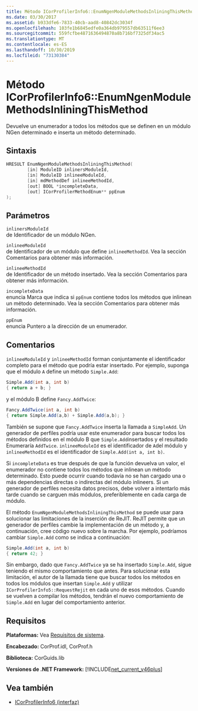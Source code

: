 ```yaml
---
title: Método ICorProfilerInfo6::EnumNgenModuleMethodsInliningThisMethod
ms.date: 03/30/2017
ms.assetid: b933dfe6-7833-40cb-aad8-40842dc3034f
ms.openlocfilehash: 103fe1b6845edfe0a364db979557db63511f6ee3
ms.sourcegitcommit: 559fcfbe4871636494870a8b716bf7325df34ac5
ms.translationtype: MT
ms.contentlocale: es-ES
ms.lasthandoff: 10/30/2019
ms.locfileid: "73130384"
---
```

# <a name="icorprofilerinfo6enumngenmodulemethodsinliningthismethod-method"></a>Método ICorProfilerInfo6::EnumNgenModuleMethodsInliningThisMethod

Devuelve un enumerador a todos los métodos que se definen en un módulo NGen determinado e inserta un método determinado.

## <a name="syntax"></a>Sintaxis

```cpp
HRESULT EnumNgenModuleMethodsInliningThisMethod(
        [in] ModuleID inlinersModuleId,
        [in] ModuleID inlineeModuleId,
        [in] mdMethodDef inlineeMethodId,
        [out] BOOL *incompleteData,
        [out] ICorProfilerMethodEnum** ppEnum
);
```

## <a name="parameters"></a>Parámetros

`inlinersModuleId`\
de Identificador de un módulo NGen.

`inlineeModuleId`\
de Identificador de un módulo que define `inlineeMethodId`. Vea la sección Comentarios para obtener más información.

`inlineeMethodId`\
de Identificador de un método insertado. Vea la sección Comentarios para obtener más información.

`incompleteData`\
enuncia Marca que indica si `ppEnum` contiene todos los métodos que inlinean un método determinado.  Vea la sección Comentarios para obtener más información.

`ppEnum`\
enuncia Puntero a la dirección de un enumerador.

## <a name="remarks"></a>Comentarios

`inlineeModuleId` y `inlineeMethodId` forman conjuntamente el identificador completo para el método que podría estar insertado. Por ejemplo, suponga que el módulo `A` define un método `Simple.Add`:

```csharp
Simple.Add(int a, int b)
{ return a + b; }
```

y el módulo B define `Fancy.AddTwice`:

```csharp
Fancy.AddTwice(int a, int b)
{ return Simple.Add(a,b) + Simple.Add(a,b); }
```

También se supone que `Fancy.AddTwice` inserta la llamada a `SimpleAdd`. Un generador de perfiles podría usar este enumerador para buscar todos los métodos definidos en el módulo B que `Simple.Add`insertados y el resultado Enumeraría `AddTwice`.  `inlineeModuleId` es el identificador de `A`del módulo y `inlineeMethodId` es el identificador de `Simple.Add(int a, int b)`.

Si `incompleteData` es true después de que la función devuelva un valor, el enumerador no contiene todos los métodos que inlinean un método determinado. Esto puede ocurrir cuando todavía no se han cargado una o más dependencias directas o indirectas del módulo inlineers. Si un generador de perfiles necesita datos precisos, debe volver a intentarlo más tarde cuando se carguen más módulos, preferiblemente en cada carga de módulo.

El método `EnumNgenModuleMethodsInliningThisMethod` se puede usar para solucionar las limitaciones de la inserción de ReJIT. ReJIT permite que un generador de perfiles cambie la implementación de un método y, a continuación, cree código nuevo sobre la marcha. Por ejemplo, podríamos cambiar `Simple.Add` como se indica a continuación:

```csharp
Simple.Add(int a, int b)
{ return 42; }
```

Sin embargo, dado que `Fancy.AddTwice` ya se ha insertado `Simple.Add`, sigue teniendo el mismo comportamiento que antes. Para solucionar esta limitación, el autor de la llamada tiene que buscar todos los métodos en todos los módulos que insertan `Simple.Add` y utilizar `ICorProfilerInfo5::RequestRejit` en cada uno de esos métodos. Cuando se vuelven a compilar los métodos, tendrán el nuevo comportamiento de `Simple.Add` en lugar del comportamiento anterior.

## <a name="requirements"></a>Requisitos

**Plataformas:** Vea [Requisitos de sistema](../../../../docs/framework/get-started/system-requirements.md).

**Encabezado:** CorProf.idl, CorProf.h

**Biblioteca:** CorGuids.lib

**Versiones de .NET Framework:** [!INCLUDE[net_current_v46plus](../../../../includes/net-current-v46plus-md.md)]

## <a name="see-also"></a>Vea también

- [ICorProfilerInfo6 (interfaz)](icorprofilerinfo6-interface.md)
